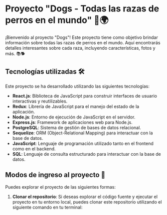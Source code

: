 # Proyecto "Dogs - Todas las razas de perros en el mundo" 🐶🌍

¡Bienvenido al proyecto "Dogs"! Este proyecto tiene como objetivo brindar información sobre todas las razas de perros en el mundo. Aquí encontrarás detalles interesantes sobre cada raza, incluyendo características, fotos y más. 📚🐕

## Tecnologías utilizadas 🛠️

Este proyecto se ha desarrollado utilizando las siguientes tecnologías:

- **React.js**: Biblioteca de JavaScript para construir interfaces de usuario interactivas y reutilizables.
- **Redux**: Librería de JavaScript para el manejo del estado de la aplicación.
- **Node.js**: Entorno de ejecución de JavaScript en el servidor.
- **Express.js**: Framework de aplicaciones web para Node.js.
- **PostgreSQL**: Sistema de gestión de bases de datos relacional.
- **Sequelize**: ORM (Object-Relational Mapping) para interactuar con la base de datos.
- **JavaScript**: Lenguaje de programación utilizado tanto en el frontend como en el backend.
- **SQL**: Lenguaje de consulta estructurado para interactuar con la base de datos. 

## Modos de ingreso al proyecto 🚀

Puedes explorar el proyecto de las siguientes formas:

1. **Clonar el repositorio**: Si deseas explorar el código fuente y ejecutar el proyecto en tu entorno local, puedes clonar este repositorio utilizando el siguiente comando en tu terminal: 

   ```
git clone https://github.com/chioveh/DogsProject.git ```
Asegúrate de tener instaladas todas las dependencias necesarias para configurar y ejecutar la aplicación. 🖥️💻

2. **Descargar el archivo ZIP**: También puedes descargar el código fuente del proyecto en formato ZIP. Una vez descargado, descomprime el archivo y sigue las instrucciones del archivo `README.md` para configurar y ejecutar la aplicación. 📦💡

## Contribución ❤️

Si te gustaría contribuir a este proyecto, ¡sería genial! Puedes hacerlo siguiendo estos pasos:

1. Realiza un fork de este repositorio.
2. Crea una rama en tu fork para trabajar en tu mejora o nueva función.
3. Realiza los cambios necesarios y guarda los commits.
4. Envía un pull request a este repositorio principal.
5. Estaremos encantados de revisar tu contribución y fusionarla si es apropiada. 🤝✨

Esperamos que disfrutes explorando todas las razas de perros en este proyecto y que encuentres la información que estás buscando. Si tienes alguna pregunta o sugerencia, no dudes en comunicarte con nosotros.

¡Gracias por tu interés en el proyecto "Dogs"! 🐾🐶

